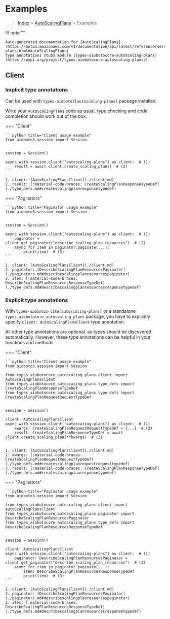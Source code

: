 # Examples

> [Index](../README.md) > [AutoScalingPlans](./README.md) > Examples

!!! note ""

    Auto-generated documentation for [AutoScalingPlans](https://boto3.amazonaws.com/v1/documentation/api/latest/reference/services/autoscaling-plans.html#AutoScalingPlans)
    type annotations stubs module [types-aiobotocore-autoscaling-plans](https://pypi.org/project/types-aiobotocore-autoscaling-plans/).

## Client

### Implicit type annotations

Can be used with `types-aioboto3[autoscaling-plans]` package installed.

Write your `AutoScalingPlans` code as usual,
type checking and code completion should work out of the box.



=== "Client"

    ```python title="Client usage example"
    from aioboto3.session import Session


    session = Session()

    async with session.client("autoscaling-plans") as client:  # (1)
        result = await client.create_scaling_plan()  # (2)
    ```

    1. client: [AutoScalingPlansClient](./client.md)
    2. result: [:material-code-braces: CreateScalingPlanResponseTypeDef](./type_defs.md#createscalingplanresponsetypedef) 



=== "Paginators"

    ```python title="Paginator usage example"
    from aioboto3.session import Session


    session = Session()

    async with session.client("autoscaling-plans") as client:  # (1)
        paginator = client.get_paginator("describe_scaling_plan_resources")  # (2)
        async for item in paginator.paginate(...):
            print(item)  # (3)
    ```

    1. client: [AutoScalingPlansClient](./client.md)
    2. paginator: [DescribeScalingPlanResourcesPaginator](./paginators.md#describescalingplanresourcespaginator)
    3. item: [:material-code-braces: DescribeScalingPlanResourcesResponseTypeDef](./type_defs.md#describescalingplanresourcesresponsetypedef) 




### Explicit type annotations

With `types-aioboto3-lite[autoscaling-plans]`
or a standalone `types_aiobotocore_autoscaling_plans` package, you have to explicitly specify
`client: AutoScalingPlansClient` type annotation.

All other type annotations are optional, as types should be discovered automatically.
However, these type annotations can be helpful in your functions and methods.


=== "Client"

    ```python title="Client usage example"
    from aioboto3.session import Session

    from types_aiobotocore_autoscaling_plans.client import AutoScalingPlansClient
    from types_aiobotocore_autoscaling_plans.type_defs import CreateScalingPlanResponseTypeDef
    from types_aiobotocore_autoscaling_plans.type_defs import CreateScalingPlanRequestRequestTypeDef


    session = Session()

    client: AutoScalingPlansClient
    async with session.client("autoscaling-plans") as client:  # (1)
        kwargs: CreateScalingPlanRequestRequestTypeDef = {...}  # (2)
        result: CreateScalingPlanResponseTypeDef = await client.create_scaling_plan(**kwargs)  # (3)
    ```

    1. client: [AutoScalingPlansClient](./client.md)
    2. kwargs: [:material-code-braces: CreateScalingPlanRequestRequestTypeDef](./type_defs.md#createscalingplanrequestrequesttypedef) 
    3. result: [:material-code-braces: CreateScalingPlanResponseTypeDef](./type_defs.md#createscalingplanresponsetypedef) 



=== "Paginators"

    ```python title="Paginator usage example"
    from aioboto3.session import Session

    from types_aiobotocore_autoscaling_plans.client import AutoScalingPlansClient
    from types_aiobotocore_autoscaling_plans.paginator import DescribeScalingPlanResourcesPaginator
    from types_aiobotocore_autoscaling_plans.type_defs import DescribeScalingPlanResourcesResponseTypeDef


    session = Session()

    client: AutoScalingPlansClient
    async with session.client("autoscaling-plans") as client:  # (1)
        paginator: DescribeScalingPlanResourcesPaginator = client.get_paginator("describe_scaling_plan_resources")  # (2)
        async for item in paginator.paginate(...):
            item: DescribeScalingPlanResourcesResponseTypeDef
            print(item)  # (3)
    ```

    1. client: [AutoScalingPlansClient](./client.md)
    2. paginator: [DescribeScalingPlanResourcesPaginator](./paginators.md#describescalingplanresourcespaginator)
    3. item: [:material-code-braces: DescribeScalingPlanResourcesResponseTypeDef](./type_defs.md#describescalingplanresourcesresponsetypedef) 




